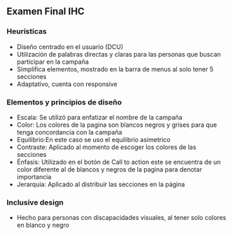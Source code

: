 
## Examen Final IHC
### Heurísticas

- Diseño centrado en el usuario (DCU)
- Utilización de palabras directas y claras para las personas que buscan participar en la campaña
- Simplifica elementos, mostrado en la barra de menus al solo tener 5 secciones 
- Adaptativo, cuenta con responsive

### Elementos y principios de diseño
- Escala: Se utilizó para enfatizar el nombre de la campaña 
- Color: Los colores de la pagina son blancos negros y grises para que tenga concordancia con la campaña
- Equilibrio:En este caso se uso el equilibrio asimetrico
- Contraste: Aplicado al momento de escoger los colores de las secciones
- Énfasis: Utilizado en el botón de Call to action este se encuentra de un color diferente al de blancos y negros de la pagina para denotar importancia
- Jerarquía: Aplicado al distribuir las secciones en la página

### Inclusive design 
- Hecho para personas con discapacidades visuales, al tener solo colores en blanco y negro  